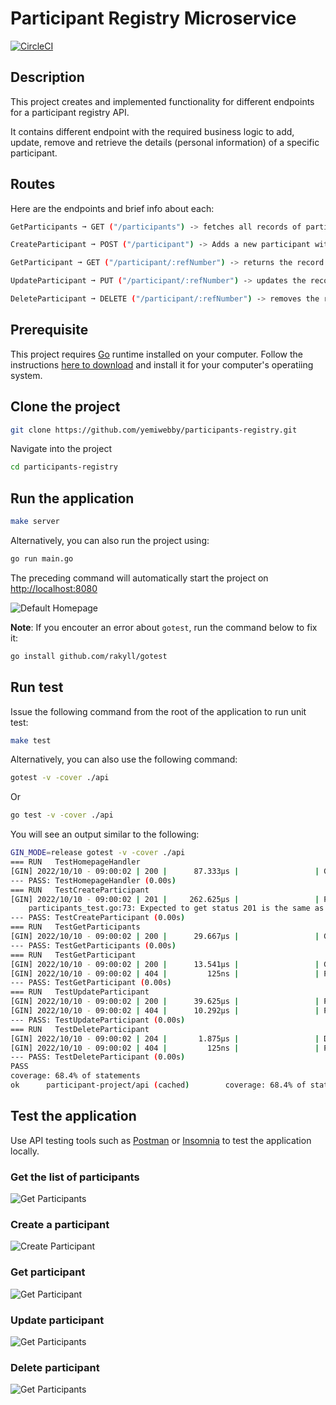 # Participant Registry Microservice

[![CircleCI](https://circleci.com/gh/yemiwebby/participants-registry.svg?style=svg)](https://circleci.com/gh/yemiwebby/participants-registry)

## Description

This project creates and implemented functionality for different endpoints for a participant registry API.

It contains different endpoint with the required business logic to add, update, remove and retrieve the details (personal information) of a specific participant.

## Routes

Here are the endpoints and brief info about each:

```bash
GetParticipants ➞ GET ("/participants") -> fetches all records of participants

CreateParticipant ➞ POST ("/participant") -> Adds a new participant with a unique reference number and Id

GetParticipant ➞ GET ("/participant/:refNumber") -> returns the record of a specific participant identified by his or her **Reference Number** included as a route parameter.

UpdateParticipant ➞ PUT ("/participant/:refNumber") -> updates the record of a specific participant identified by his or her **Reference Number** included as a route parameter.

DeleteParticipant ➞ DELETE ("/participant/:refNumber") -> removes the record of a specific participant
```

## Prerequisite

This project requires [Go](https://go.dev/) runtime installed on your computer. Follow the instructions [here to download](https://go.dev/doc/install) and install it for your computer's operatiing system.

## Clone the project

```bash
git clone https://github.com/yemiwebby/participants-registry.git
```

Navigate into the project

```bash
cd participants-registry
```

## Run the application

```bash
make server
```

Alternatively, you can also run the project using:

```bash
go run main.go
```

The preceding command will automatically start the project on [http://localhost:8080](http://localhost:8080)

![Default Homepage](./screenshots/homepage.png)

**Note**: If you encouter an error about `gotest`, run the command below to fix it:

```bash
go install github.com/rakyll/gotest
```

## Run test

Issue the following command from the root of the application to run unit test:

```bash
make test
```

Alternatively, you can also use the following command:

```bash
gotest -v -cover ./api
```

Or

```bash
go test -v -cover ./api
```

You will see an output similar to the following:

```bash
GIN_MODE=release gotest -v -cover ./api
=== RUN   TestHomepageHandler
[GIN] 2022/10/10 - 09:00:02 | 200 |      87.333µs |                 | GET      "/"
--- PASS: TestHomepageHandler (0.00s)
=== RUN   TestCreateParticipant
[GIN] 2022/10/10 - 09:00:02 | 201 |     262.625µs |                 | POST     "/participant"
    participants_test.go:73: Expected to get status 201 is the same as 201
--- PASS: TestCreateParticipant (0.00s)
=== RUN   TestGetParticipants
[GIN] 2022/10/10 - 09:00:02 | 200 |      29.667µs |                 | GET      "/participants"
--- PASS: TestGetParticipants (0.00s)
=== RUN   TestGetParticipant
[GIN] 2022/10/10 - 09:00:02 | 200 |      13.541µs |                 | GET      "/participant/ED34"
[GIN] 2022/10/10 - 09:00:02 | 404 |         125ns |                 | PUT      "/participant/KH32"
--- PASS: TestGetParticipant (0.00s)
=== RUN   TestUpdateParticipant
[GIN] 2022/10/10 - 09:00:02 | 200 |      39.625µs |                 | PUT      "/participant/ED34"
[GIN] 2022/10/10 - 09:00:02 | 404 |      10.292µs |                 | PUT      "/participant/KH32"
--- PASS: TestUpdateParticipant (0.00s)
=== RUN   TestDeleteParticipant
[GIN] 2022/10/10 - 09:00:02 | 204 |       1.875µs |                 | DELETE   "/participant/ED34"
[GIN] 2022/10/10 - 09:00:02 | 404 |         125ns |                 | PUT      "/participant/KH32"
--- PASS: TestDeleteParticipant (0.00s)
PASS
coverage: 68.4% of statements
ok      participant-project/api (cached)        coverage: 68.4% of statements
```

## Test the application

Use API testing tools such as [Postman](https://www.postman.com/) or [Insomnia](https://insomnia.rest/) to test the application locally.

### Get the list of participants

![Get Participants](./screenshots/get-participants.png)

### Create a participant

![Create Participant](./screenshots/create-participant.png)

### Get participant

![Get Participant](./screenshots/get-participant.png)

### Update participant

![Get Participants](./screenshots/update-participant.png)

### Delete participant

![Get Participants](./screenshots/delete-participant.png)
